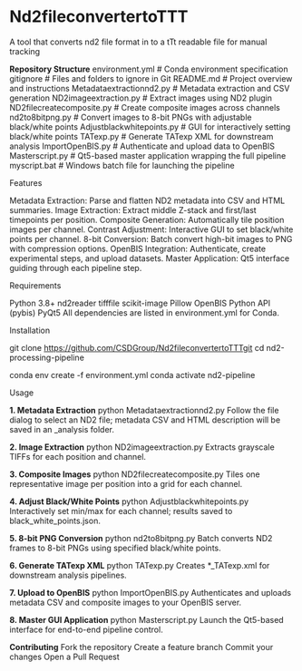 # Nd2fileconvertertoTTT
A tool that converts nd2 file format in to a tTt readable file for manual tracking

**Repository Structure**
environment.yml           # Conda environment specification
gitignore                # Files and folders to ignore in Git
README.md                 # Project overview and instructions
Metadataextractionnd2.py  # Metadata extraction and CSV generation
ND2imageextraction.py     # Extract images using ND2 plugin
ND2filecreatecomposite.py # Create composite images across channels
nd2to8bitpng.py           # Convert images to 8-bit PNGs with adjustable black/white points
Adjustblackwhitepoints.py # GUI for interactively setting black/white points
TATexp.py                 # Generate TATexp XML for downstream analysis
ImportOpenBIS.py          # Authenticate and upload data to OpenBIS
Masterscript.py           # Qt5-based master application wrapping the full pipeline
myscript.bat              # Windows batch file for launching the pipeline

Features

Metadata Extraction: Parse and flatten ND2 metadata into CSV and HTML summaries.
Image Extraction: Extract middle Z-stack and first/last timepoints per position.
Composite Generation: Automatically tile position images per channel.
Contrast Adjustment: Interactive GUI to set black/white points per channel.
8-bit Conversion: Batch convert high-bit images to PNG with compression options.
OpenBIS Integration: Authenticate, create experimental steps, and upload datasets.
Master Application: Qt5 interface guiding through each pipeline step.

Requirements

Python 3.8+
nd2reader
tifffile
scikit-image
Pillow
OpenBIS Python API (pybis)
PyQt5
All dependencies are listed in environment.yml for Conda.

Installation

git clone https://github.com/CSDGroup/Nd2fileconvertertoTTTgit
cd nd2-processing-pipeline

conda env create -f environment.yml
conda activate nd2-pipeline


Usage

**1. Metadata Extraction**
python Metadataextractionnd2.py
Follow the file dialog to select an ND2 file; metadata CSV and HTML description will be saved in an _analysis folder.

**2. Image Extraction**
python ND2imageextraction.py
Extracts grayscale TIFFs for each position and channel.

**3. Composite Images**
python ND2filecreatecomposite.py
Tiles one representative image per position into a grid for each channel.

**4. Adjust Black/White Points**
python Adjustblackwhitepoints.py
Interactively set min/max for each channel; results saved to black_white_points.json.

**5. 8-bit PNG Conversion**
python nd2to8bitpng.py
Batch converts ND2 frames to 8-bit PNGs using specified black/white points.

**6. Generate TATexp XML**
python TATexp.py
Creates *_TATexp.xml for downstream analysis pipelines.

**7. Upload to OpenBIS**
python ImportOpenBIS.py
Authenticates and uploads metadata CSV and composite images to your OpenBIS server.

**8. Master GUI Application**
python Masterscript.py
Launch the Qt5-based interface for end-to-end pipeline control.

**Contributing**
Fork the repository
Create a feature branch
Commit your changes
Open a Pull Request
